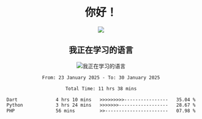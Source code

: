 <div align="center">
<h1>你好！</h1>
  
<a href="https://github.com/ikun0014">
    <img align="center" src="https://github-readme-stats-sigma-five.vercel.app/api?username=ikun0014&include_all_commits=true&show_icons=true&count_private=true&locale=cn&bg_color=0,EC6C6C,FFD479,FFFC79,73FA79,73FDFF,D783FF" />
  </a>
</div>

<div align="center">
<h2>我正在学习的语言</h2>
  
![我正在学习的语言](https://skillicons.dev/icons?i=python,nodejs,vue,html,dart)

</div>

<div align="center">
<!--START_SECTION:waka-->

```txt
From: 23 January 2025 - To: 30 January 2025

Total Time: 11 hrs 38 mins

Dart              4 hrs 10 mins   >>>>>>>>>----------------   35.04 %
Python            3 hrs 24 mins   >>>>>>>------------------   28.67 %
PHP               56 mins         >>-----------------------   07.98 %
```

<!--END_SECTION:waka-->

</div>
